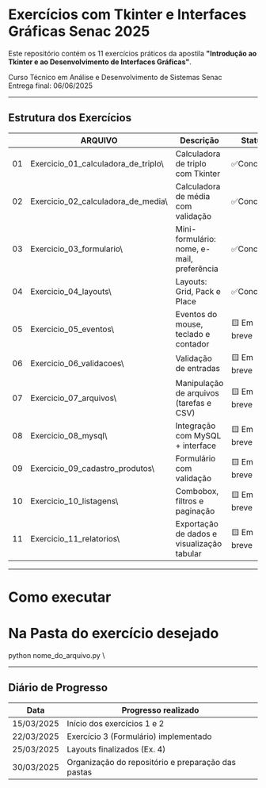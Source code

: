 #  Exercícios com Tkinter e Interfaces Gráficas  Senac 2025

Este repositório contém os 11 exercícios práticos da apostila **\"Introdução ao Tkinter e ao Desenvolvimento de Interfaces Gráficas\"**.

 Curso Técnico em Análise e Desenvolvimento de Sistemas  Senac  
 Entrega final: 06/06/2025  

---

##  Estrutura dos Exercícios

|   | ARQUIVO                                | Descrição                                          | Status         |
|-----|----------------------------------------|----------------------------------------------------|----------------|
| 01  | Exercicio_01_calculadora_de_triplo\   | Calculadora de triplo com Tkinter                 |  ✅Concluído  |
| 02  | Exercicio_02_calculadora_de_media\    | Calculadora de média com validação                |  ✅Concluído  |
| 03  | Exercicio_03_formulario\              | Mini-formulário: nome, e-mail, preferência        |  ✅Concluído  |
| 04  | Exercicio_04_layouts\                 | Layouts: Grid, Pack e Place                       |  ✅Concluído  |
| 05  | Exercicio_05_eventos\                 | Eventos do mouse, teclado e contador              |  🟨 Em breve  |
| 06  | Exercicio_06_validacoes\              | Validação de entradas                             |  🟨 Em breve  |
| 07  | Exercicio_07_arquivos\                | Manipulação de arquivos (tarefas e CSV)           |  🟨 Em breve  |
| 08  | Exercicio_08_mysql\                   | Integração com MySQL + interface                  |  🟨 Em breve  |
| 09  | Exercicio_09_cadastro_produtos\       | Formulário com validação                          |  🟨 Em breve  |
| 10  | Exercicio_10_listagens\               | Combobox, filtros e paginação                     |  🟨 Em breve  |
| 11  | Exercicio_11_relatorios\              | Exportação de dados e visualização tabular        |  🟨 Em breve  |

---

#  Como executar


# Na Pasta do exercício desejado
python nome_do_arquivo.py
\\

---

##  Diário de Progresso

| Data        | Progresso realizado                                  |
|-------------|------------------------------------------------------|
| 15/03/2025  | Início dos exercícios 1 e 2                          |
| 22/03/2025  | Exercício 3 (Formulário) implementado               |
| 25/03/2025  | Layouts finalizados (Ex. 4)                          |
| 30/03/2025  | Organização do repositório e preparação das pastas  |
